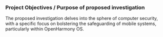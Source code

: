 ### Project Objectives / Purpose of proposed investigation

The proposed investigation delves into the sphere of computer security, with a specific focus on bolstering the safeguarding of mobile systems, particularly within OpenHarmony OS.  

